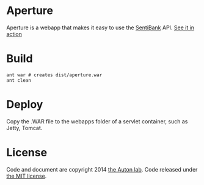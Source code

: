 # Aperture
Aperture is a webapp that makes it easy to use the [SentiBank](http://www.ee.columbia.edu/ln/dvmm/vso/download/sentibank.html) API.
[See it in action](http://gs6245.autonlab.org/aperture)

# Build
```shell
ant war # creates dist/aperture.war
ant clean
```
# Deploy
Copy the .WAR file to the webapps folder of a servlet container, such as Jetty, Tomcat.

# License
Code and document are copyright 2014 [the Auton lab](http://www.autonlab.org). Code released under [the MIT license](https://github.com/d8w/aperture/blob/master/LICENSE).
